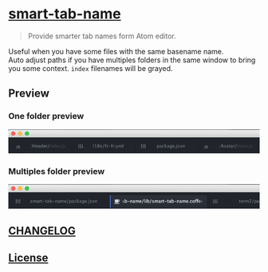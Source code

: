 # [smart-tab-name](https://atom.io/packages/smart-tab-name)

> Provide smarter tab names form Atom editor.

Useful when you have some files with the same basename name.  
Auto adjust paths if you have multiples folders in the same window to bring
you some context.
`index` filenames will be grayed.

## Preview

### One folder preview

![screenshot](https://github.com/MoOx/atom-smart-tab-name/raw/master/screenshots/one-folder.png)

### Multiples folder preview

![screenshot](https://github.com/MoOx/atom-smart-tab-name/raw/master/screenshots/multiples-projects.png)

## [CHANGELOG](CHANGELOG.md)

## [License](LICENSE.md)
